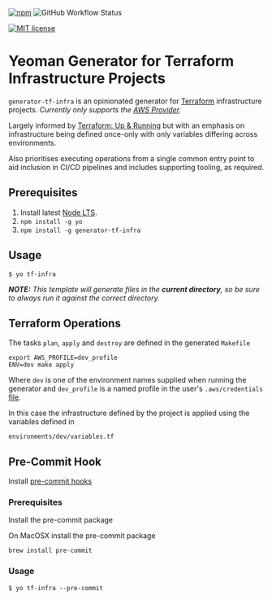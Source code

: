 [![npm](https://img.shields.io/npm/v/generator-tf-infra)](https://www.npmjs.com/package/generator-tf-infra)
![GitHub Workflow Status](https://img.shields.io/github/workflow/status/shladdergoo/generator-tf-infra/Node%20CICD)

[![MIT license](http://img.shields.io/badge/license-MIT-brightgreen.svg)](http://opensource.org/licenses/MIT)

# Yeoman Generator for Terraform Infrastructure Projects

`generator-tf-infra` is an opinionated generator for [Terraform](https://www.terraform.io/) infrastructure projects. *Currently only supports the [AWS Provider](https://registry.terraform.io/providers/hashicorp/aws/latest/docs).*

Largely informed by [Terraform: Up & Running](https://www.terraformupandrunning.com/) but with an emphasis on 
infrastructure being defined once-only with only variables differing across environments.

Also prioritises executing operations from a single common entry point to aid inclusion in CI/CD pipelines and includes supporting tooling, as required.

## Prerequisites
1. Install latest [Node LTS](https://nodejs.org).
2. `npm install -g yo`
3. `npm install -g generator-tf-infra`

## Usage
```
$ yo tf-infra
```

***NOTE:** This template will generate files in the **current directory**, so be sure to always run it against the correct directory.*

## Terraform Operations
The tasks `plan`, `apply` and `destroy` are defined in the generated `Makefile`
```
export AWS_PROFILE=dev_profile
ENV=dev make apply
```
Where `dev` is one of the environment names supplied when running the generator and `dev_profile` is a named profile in the user's `.aws/credentials` [file](https://docs.aws.amazon.com/cli/latest/userguide/cli-configure-files.html).

In this case the infrastructure defined by the project is applied using the variables defined in
```
environments/dev/variables.tf
```

## Pre-Commit Hook

Install [pre-commit hooks](https://github.com/antonbabenko/pre-commit-terraform/tree/v1.11.0)

### Prerequisites
Install the pre-commit package

On MacOSX install the pre-commit package

```
brew install pre-commit
```
### Usage
```
$ yo tf-infra --pre-commit
```
